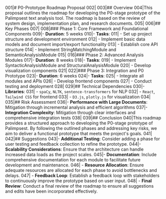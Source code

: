 001|# P0-Prototype Roadmap Proposal
002|
003|## Overview
004|This proposal outlines the roadmap for developing the P0-stage prototype of the Palimpsest text analysis tool. The roadmap is based on the review of system design, implementation plan, and research documents.
005|
006|## Key Phases
007|
008|### Phase 1: Core Framework and Foundational Components
009|- **Duration**: 5 weeks
010|- **Tasks**:
011|  - Set up project structure and development environment
012|  - Implement basic data models and document import/export functionality
013|  - Establish core API structure
014|  - Implement StringMatchingModule and SemanticAnalysisModule
015|
016|### Phase 2: Advanced Analysis Modules
017|- **Duration**: 8 weeks
018|- **Tasks**:
019|  - Implement SyntacticAnalysisModule and StructuralAnalysisModule
020|  - Develop visualization components
021|
022|### Phase 3: Integration and P0 Prototype
023|- **Duration**: 6 weeks
024|- **Tasks**:
025|  - Integrate all modules and APIs
026|  - Develop frontend components
027|  - Conduct testing and deployment
028|
029|## Technical Dependencies
030|- **Libraries**:
031|  - `spaCy`, `NLTK`, `sentence-transformers` for NLP
032|  - `React`, `Tailwind CSS` for frontend
033|  - `D3.js`, `plotly.js` for visualization
034|
035|## Risk Assessment
036|- **Performance with Large Documents**: Mitigation through incremental analysis and efficient algorithms
037|- **Integration Complexity**: Mitigation through clear interfaces and comprehensive integration tests
038|
039|## Conclusion
040|This roadmap provides a structured approach to developing the P0-stage prototype of Palimpsest. By following the outlined phases and addressing key risks, we aim to deliver a functional prototype that meets the project's goals.
041|
042|## Suggestions
043|- **Additional Testing**: Consider adding a phase for user testing and feedback collection to refine the prototype.
044|- **Scalability Considerations**: Ensure that the architecture can handle increased data loads as the project scales.
045|- **Documentation**: Include comprehensive documentation for each module to facilitate future development and maintenance.
046|  - **Resource Allocation**: Ensure adequate resources are allocated for each phase to avoid bottlenecks and delays.
047|  - **Feedback Loop**: Establish a feedback loop with stakeholders to continuously improve the prototype based on user input.
048|  - **Final Review**: Conduct a final review of the roadmap to ensure all suggestions and edits have been incorporated effectively.